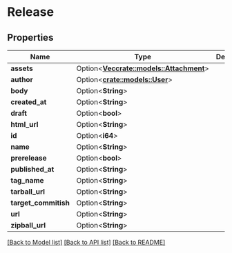 # Release

## Properties

Name | Type | Description | Notes
------------ | ------------- | ------------- | -------------
**assets** | Option<[**Vec<crate::models::Attachment>**](Attachment.md)> |  | [optional]
**author** | Option<[**crate::models::User**](User.md)> |  | [optional]
**body** | Option<**String**> |  | [optional]
**created_at** | Option<**String**> |  | [optional]
**draft** | Option<**bool**> |  | [optional]
**html_url** | Option<**String**> |  | [optional]
**id** | Option<**i64**> |  | [optional]
**name** | Option<**String**> |  | [optional]
**prerelease** | Option<**bool**> |  | [optional]
**published_at** | Option<**String**> |  | [optional]
**tag_name** | Option<**String**> |  | [optional]
**tarball_url** | Option<**String**> |  | [optional]
**target_commitish** | Option<**String**> |  | [optional]
**url** | Option<**String**> |  | [optional]
**zipball_url** | Option<**String**> |  | [optional]

[[Back to Model list]](../README.md#documentation-for-models) [[Back to API list]](../README.md#documentation-for-api-endpoints) [[Back to README]](../README.md)



